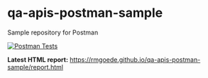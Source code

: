 # qa-apis-postman-sample
Sample repository for Postman

[![Postman Tests](https://github.com/rmgoede/qa-apis-postman-sample/actions/workflows/postman-ci.yml/badge.svg)](https://github.com/rmgoede/qa-apis-postman-sample/actions/workflows/postman-ci.yml)

**Latest HTML report:** https://rmgoede.github.io/qa-apis-postman-sample/report.html
